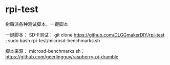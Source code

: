 # rpi-test
树莓派各种测试脚本，一键脚本

一键脚本：
SD卡测试：
git clone https://github.com/DLGGmakerDIY/rpi-test ; sudo bash rpi-test/microsd-benchmarks.sh

脚本来源：
microsd-benchmarks.sh：https://github.com/geerlingguy/raspberry-pi-dramble
